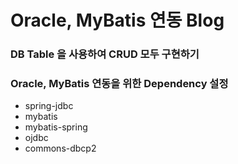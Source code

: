 # Oracle, MyBatis 연동 Blog
### DB Table 을 사용하여 CRUD 모두 구현하기

### Oracle, MyBatis 연동을 위한 Dependency 설정
* spring-jdbc
* mybatis
* mybatis-spring
* ojdbc
* commons-dbcp2